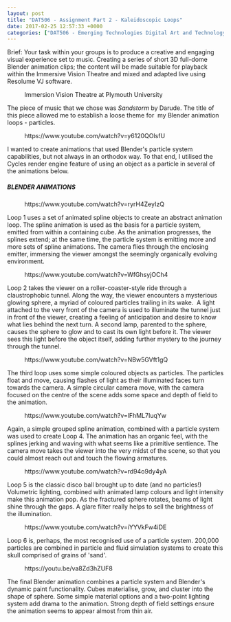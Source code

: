 ```yaml
---
layout: post
title: "DAT506 - Assignment Part 2 - Kaleidoscopic Loops"
date: 2017-02-25 12:57:33 +0000
categories: ["DAT506 - Emerging Technologies Digital Art and Technology"]
---
```


Brief: Your task within your groups is to produce a creative and engaging visual experience set to music. Creating a series of short 3D full-dome Blender animation clips; the content will be made suitable for playback within the Immersive Vision Theatre and mixed and adapted live using Resolume VJ software.

<figure class="wp-block-image size-full"><a href="{{ site.baseurl }}/wp-content/uploads/2023/05/ivtt-1024x820-1-300x240-1.jpg"><img src="https://www.circleseven.co.uk/wp-content/uploads/2023/05/ivtt-1024x820-1-300x240-1.jpg" alt="" class="wp-image-855"/></a><figcaption class="wp-element-caption">Immersion Vision Theatre at Plymouth University</figcaption></figure>

The piece of music that we chose was *Sandstorm* by Darude. The title of this piece allowed me to establish a loose theme for &nbsp;my Blender animation loops - particles.

<figure class="wp-block-embed is-type-video is-provider-youtube wp-block-embed-youtube wp-embed-aspect-16-9 wp-has-aspect-ratio"><div class="wp-block-embed__wrapper">
https://www.youtube.com/watch?v=y6120QOlsfU
</div></figure>

I wanted to create animations that used Blender's particle system capabilities, but not always in an orthodox way. To that end, I utilised the Cycles render engine feature of using an object as a particle in several of the animations below.

<h5 class="wp-block-heading">BLENDER ANIMATIONS</h5>

<figure class="wp-block-embed is-type-video is-provider-youtube wp-block-embed-youtube wp-embed-aspect-4-3 wp-has-aspect-ratio"><div class="wp-block-embed__wrapper">
https://www.youtube.com/watch?v=ryrH4ZeyIzQ
</div></figure>

Loop 1 uses a set of animated spline objects to create an abstract animation loop. The spline animation is used as the basis for a particle system, emitted from within a containing cube. As the animation progresses, the splines extend; at the same time, the particle system is emitting more and more sets of spline animations. The camera flies through the enclosing emitter, immersing the viewer amongst the seemingly organically evolving environment.

<figure class="wp-block-embed is-type-video is-provider-youtube wp-block-embed-youtube wp-embed-aspect-4-3 wp-has-aspect-ratio"><div class="wp-block-embed__wrapper">
https://www.youtube.com/watch?v=WfGhsyjOCh4
</div></figure>

Loop 2 takes the viewer on a roller-coaster-style ride through a claustrophobic tunnel. Along the way, the viewer encounters a mysterious glowing sphere, a myriad of coloured particles trailing in its wake.&nbsp; A light attached to the very front of the camera is used to illuminate the tunnel just in front of the viewer, creating a feeling of anticipation and desire to know what lies behind the next turn. A second lamp, parented to the sphere, causes the sphere to glow and to cast its own light before it. The viewer sees this light before the object itself, adding further mystery to the journey through the tunnel.

<figure class="wp-block-embed is-type-video is-provider-youtube wp-block-embed-youtube wp-embed-aspect-4-3 wp-has-aspect-ratio"><div class="wp-block-embed__wrapper">
https://www.youtube.com/watch?v=NBw5GVft1gQ
</div></figure>

The third loop uses some simple coloured objects as particles. The particles float and move, causing flashes of light as their illuminated faces turn towards the camera. A simple circular camera move, with the camera focused on the centre of the scene adds some space and depth of field to the animation.

<figure class="wp-block-embed is-type-video is-provider-youtube wp-block-embed-youtube wp-embed-aspect-4-3 wp-has-aspect-ratio"><div class="wp-block-embed__wrapper">
https://www.youtube.com/watch?v=lFhML7IuqYw
</div></figure>

Again, a simple grouped spline animation, combined with a particle system was used to create Loop 4. The animation has an organic feel, with the splines jerking and waving with what seems like a primitive sentience. The camera move takes the viewer into the very midst of the scene, so that you could almost reach out and touch the flowing armatures.

<figure class="wp-block-embed is-type-video is-provider-youtube wp-block-embed-youtube wp-embed-aspect-4-3 wp-has-aspect-ratio"><div class="wp-block-embed__wrapper">
https://www.youtube.com/watch?v=rd94o9dy4yA
</div></figure>

Loop 5 is the classic disco ball brought up to date (and no particles!) Volumetric lighting, combined with animated lamp colours and light intensity make this animation pop. As the fractured sphere rotates, beams of light shine through the gaps. A glare filter really helps to sell the brightness of the illumination.

<figure class="wp-block-embed is-type-video is-provider-youtube wp-block-embed-youtube wp-embed-aspect-4-3 wp-has-aspect-ratio"><div class="wp-block-embed__wrapper">
https://www.youtube.com/watch?v=iYYVkFw4iDE
</div></figure>

Loop 6 is, perhaps, the most recognised use of a particle system. 200,000 particles are combined in particle and fluid simulation systems to create this skull comprised of grains of 'sand'.

<figure class="wp-block-embed is-type-video is-provider-youtube wp-block-embed-youtube wp-embed-aspect-4-3 wp-has-aspect-ratio"><div class="wp-block-embed__wrapper">
https://youtu.be/va8Zd3hZUF8
</div></figure>

The final Blender animation combines a particle system and Blender's dynamic paint functionality. Cubes materialise, grow, and cluster into the shape of sphere. Some simple material options and a two-point lighting system add drama to the animation. Strong depth of field settings ensure the animation seems to appear almost from thin air.
